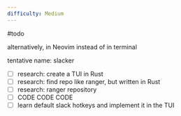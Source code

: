 ```yaml
---
difficulty: Medium
---
```


#todo 

alternatively, in Neovim instead of in terminal

tentative name: slacker

- [ ] research: create a TUI in Rust
- [ ] research: find repo like ranger, but written in Rust
- [ ] research: ranger repository
- [ ] CODE CODE CODE
- [ ] learn default slack hotkeys and implement it in the TUI